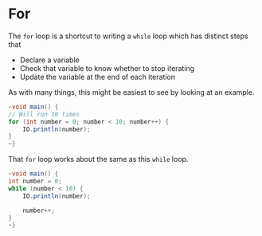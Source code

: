 # For

The `for` loop is a shortcut to writing a `while` loop which
has distinct steps that

- Declare a variable
- Check that variable to know whether to stop iterating
- Update the variable at the end of each iteration

As with many things, this might be easiest to see by looking at an example.

```java
~void main() {
// Will run 10 times
for (int number = 0; number < 10; number++) {
    IO.println(number);
}
~}
```

That `for` loop works about the same as this `while` loop.

```java
~void main() {
int number = 0;
while (number < 10) {
    IO.println(number);

    number++;
}
~}
```
